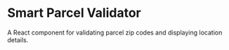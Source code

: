 # Smart Parcel Validator

A React component for validating parcel zip codes and displaying location details.
